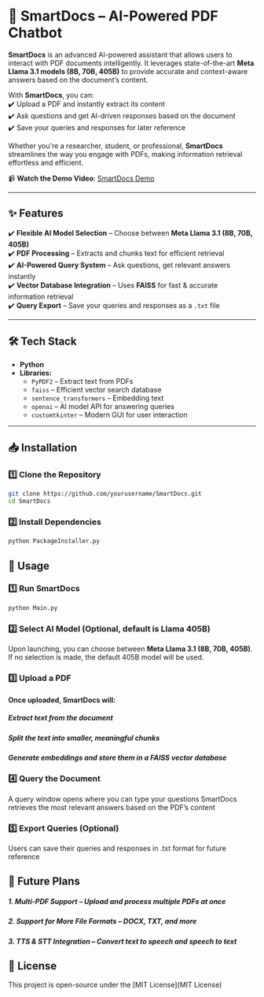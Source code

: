 # 📄 SmartDocs – AI-Powered PDF Chatbot  

**SmartDocs** is an advanced AI-powered assistant that allows users to interact with PDF documents intelligently. It leverages state-of-the-art **Meta Llama 3.1 models (8B, 70B, 405B)** to provide accurate and context-aware answers based on the document’s content.  

With **SmartDocs**, you can:  
✔️ Upload a PDF and instantly extract its content  
✔️ Ask questions and get AI-driven responses based on the document  
✔️ Save your queries and responses for later reference  

Whether you're a researcher, student, or professional, **SmartDocs** streamlines the way you engage with PDFs, making information retrieval effortless and efficient.  

📹 **Watch the Demo Video**: [SmartDocs Demo](demo/SmartDocs_Preview.mp4)

---

## ✨ Features  

✔️ **Flexible AI Model Selection** – Choose between **Meta Llama 3.1 (8B, 70B, 405B)**  
✔️ **PDF Processing** – Extracts and chunks text for efficient retrieval  
✔️ **AI-Powered Query System** – Ask questions, get relevant answers instantly  
✔️ **Vector Database Integration** – Uses **FAISS** for fast & accurate information retrieval  
✔️ **Query Export** – Save your queries and responses as a `.txt` file  

---

## 🛠️ Tech Stack  

- **Python**  
- **Libraries:**  
  - `PyPDF2` – Extract text from PDFs  
  - `faiss` – Efficient vector search database  
  - `sentence_transformers` – Embedding text  
  - `openai` – AI model API for answering queries  
  - `customtkinter` – Modern GUI for user interaction  

---

## 📥 Installation  

### 1️⃣ Clone the Repository  
```bash
git clone https://github.com/yourusername/SmartDocs.git
cd SmartDocs
```
  
### 2️⃣ Install Dependencies
```bash
python PackageInstaller.py
```

## 🚀 Usage

### 1️⃣ Run SmartDocs
```bash
python Main.py
```

### 2️⃣ Select AI Model (Optional, default is Llama 405B)
Upon launching, you can choose between **Meta Llama 3.1 (8B, 70B, 405B)**. If no selection is made, the default 405B model will be used.

### 3️⃣ Upload a PDF
#### Once uploaded, **SmartDocs** will:
##### Extract text from the document
##### Split the text into smaller, meaningful chunks
##### Generate embeddings and store them in a FAISS vector database

### 4️⃣ Query the Document
A query window opens where you can type your questions
SmartDocs retrieves the most relevant answers based on the PDF’s content
### 5️⃣ Export Queries (Optional)
Users can save their queries and responses in .txt format for future reference

## 🔮 Future Plans
##### 1. Multi-PDF Support – Upload and process multiple PDFs at once
##### 2. Support for More File Formats – DOCX, TXT, and more
##### 3. TTS & STT Integration – Convert text to speech and speech to text

## 📜 License
This project is open-source under the [MIT License](MIT License)
